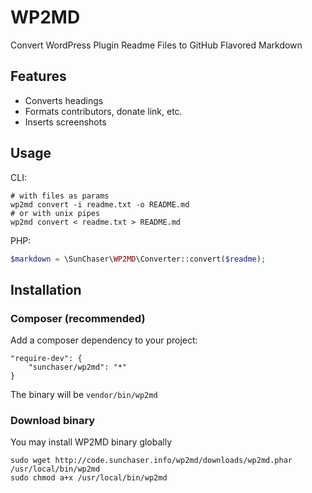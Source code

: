 # WP2MD

Convert WordPress Plugin Readme Files to GitHub Flavored Markdown

## Features

* Converts headings
* Formats contributors, donate link, etc.
* Inserts screenshots

## Usage

CLI:

    # with files as params
    wp2md convert -i readme.txt -o README.md
    # or with unix pipes
    wp2md convert < readme.txt > README.md


PHP:

```php
$markdown = \SunChaser\WP2MD\Converter::convert($readme);
```

## Installation

### Composer (recommended)

Add a composer dependency to your project:

    "require-dev": {
        "sunchaser/wp2md": "*"
    }

The binary will be ```vendor/bin/wp2md```

### Download binary

You may install WP2MD binary globally

    sudo wget http://code.sunchaser.info/wp2md/downloads/wp2md.phar /usr/local/bin/wp2md
    sudo chmod a+x /usr/local/bin/wp2md
